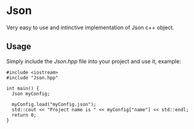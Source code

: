 Json
====

Very easy to use and intinctive implementation of Json c++ object.

Usage
-----

Simply include the _Json.hpp_ file into your project and use it, example:

```
#include <iostream>
#include "Json.hpp"

int main() {
  Json myConfig;
  
  myConfig.load("myConfig.json");
  std::cout << "Project name is " << myConfig["name"] << std::endl;
  return 0;
}
```
